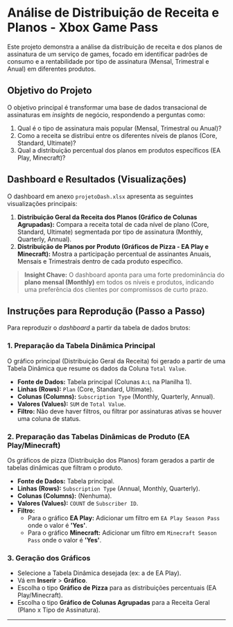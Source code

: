 # Análise de Distribuição de Receita e Planos - Xbox Game Pass

Este projeto demonstra a análise da distribuição de receita e dos planos de assinatura de um serviço de games, focado em identificar padrões de consumo e a rentabilidade por tipo de assinatura (Mensal, Trimestral e Anual) em diferentes produtos.

## Objetivo do Projeto

O objetivo principal é transformar uma base de dados transacional de assinaturas em *insights* de negócio, respondendo a perguntas como:

1. Qual é o tipo de assinatura mais popular (Mensal, Trimestral ou Anual)?
2. Como a receita se distribui entre os diferentes níveis de planos (Core, Standard, Ultimate)?
3. Qual a distribuição percentual dos planos em produtos específicos (EA Play, Minecraft)?

## Dashboard e Resultados (Visualizações)

O dashboard em anexo `projetoDash.xlsx`  apresenta as seguintes visualizações principais:

1. **Distribuição Geral da Receita dos Planos (Gráfico de Colunas Agrupadas):** Compara a receita total de cada nível de plano (Core, Standard, Ultimate) segmentada por tipo de assinatura (Monthly, Quarterly, Annual).
2. **Distribuição de Planos por Produto (Gráficos de Pizza - EA Play e Minecraft):** Mostra a participação percentual de assinantes Anuais, Mensais e Trimestrais dentro de cada produto específico.

> **Insight Chave:** O dashboard aponta para uma forte predominância do **plano mensal (Monthly)** em todos os níveis e produtos, indicando uma preferência dos clientes por compromissos de curto prazo.

## Instruções para Reprodução (Passo a Passo)

Para reproduzir o *dashboard* a partir da tabela de dados brutos:

### 1. Preparação da Tabela Dinâmica Principal

O gráfico principal (Distribuição Geral da Receita) foi gerado a partir de uma Tabela Dinâmica que resume os dados da Coluna `Total Value`.

* **Fonte de Dados:** Tabela principal (Colunas `A:L` na Planilha 1).
* **Linhas (Rows):** `Plan` (Core, Standard, Ultimate).
* **Colunas (Columns):** `Subscription Type` (Monthly, Quarterly, Annual).
* **Valores (Values):** `SUM` de `Total Value`.
* **Filtro:** Não deve haver filtros, ou filtrar por assinaturas ativas se houver uma coluna de status.

### 2. Preparação das Tabelas Dinâmicas de Produto (EA Play/Minecraft)

Os gráficos de pizza (Distribuição dos Planos) foram gerados a partir de tabelas dinâmicas que filtram o produto.

* **Fonte de Dados:** Tabela principal.
* **Linhas (Rows):** `Subscription Type` (Annual, Monthly, Quarterly).
* **Colunas (Columns):** (Nenhuma).
* **Valores (Values):** `COUNT` de `Subscriber ID`.
* **Filtro:**
  * Para o gráfico **EA Play:** Adicionar um filtro em `EA Play Season Pass` onde o valor é **'Yes'**.
  * Para o gráfico **Minecraft:** Adicionar um filtro em `Minecraft Season Pass` onde o valor é **'Yes'**.

### 3. Geração dos Gráficos

* Selecione a Tabela Dinâmica desejada (ex: a de EA Play).
* Vá em **Inserir** > **Gráfico**.
* Escolha o tipo **Gráfico de Pizza** para as distribuições percentuais (EA Play/Minecraft).
* Escolha o tipo **Gráfico de Colunas Agrupadas** para a Receita Geral (Plano x Tipo de Assinatura).

---
